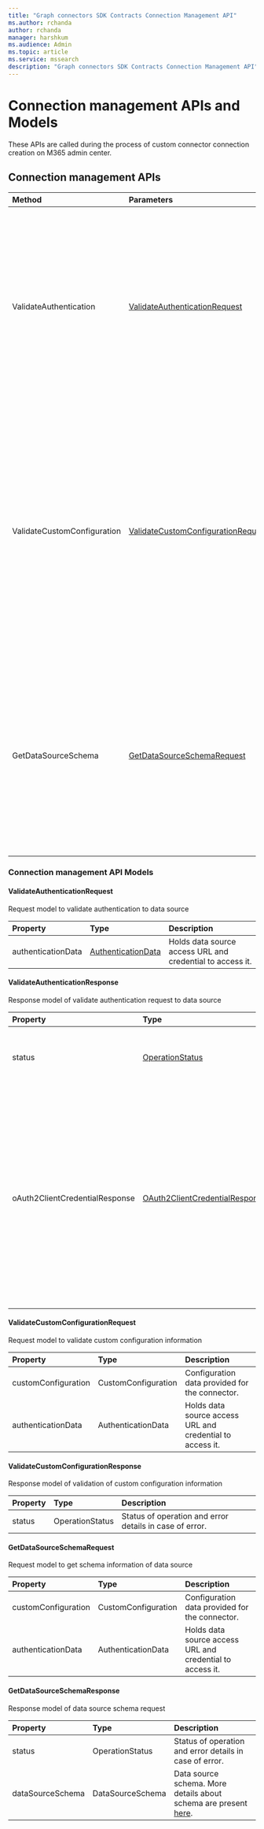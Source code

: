 ```yaml
---
title: "Graph connectors SDK Contracts Connection Management API"
ms.author: rchanda
author: rchanda
manager: harshkum
ms.audience: Admin
ms.topic: article
ms.service: mssearch
description: "Graph connectors SDK Contracts Connection Management API"
---
```


# Connection management APIs and Models

These APIs are called during the process of custom connector connection creation on M365 admin center.

## Connection management APIs

|Method |Parameters |Return Type |Description |
|:----------|:-------------|:----------|:-------------|
|ValidateAuthentication |[ValidateAuthenticationRequest](#validateauthenticationrequest) |[ValidateAuthenticationResponse](#validateauthenticationresponse) |This API is called during custom connector connection creation on M365 admin center. The API is used to validate the credentials and data source path provided by the admin in the connection settings step. |
|ValidateCustomConfiguration |[ValidateCustomConfigurationRequest](#validatecustomconfigurationrequest) |[ValidateCustomConfigurationResponse](#validatecustomconfigurationresponse) |This API is called during custom connector connection creation on M365 admin center. The API is used to validate the optional configuration provided by the admin in connection configuration step. If no configuration is required for the connector, this API can simply return a success response. |
|GetDataSourceSchema |[GetDataSourceSchemaRequest](#getdatasourceschemarequest) |[GetDataSourceSchemaResponse](#getdatasourceschemaresponse) |This API is called during custom connector connection creation on M365 admin center. The API is used to get the data source schema in the format which can be understood by Microsoft Graph. More details are present [here](/graph/api/resources/externalconnectors-schema?view=graph-rest-beta) |

### Connection management API Models

#### ValidateAuthenticationRequest

Request model to validate authentication to data source

|Property |Type |Description |
|:----------|:-------------|:----------|
|authenticationData |[AuthenticationData](/microsoftsearch/custom-connector-sdk-contracts-common#authenticationdata) |Holds data source access URL and credential to access it. |

#### ValidateAuthenticationResponse

Response model of validate authentication request to data source

|Property |Type |Description |
|:----------|:-------------|:----------|
|status |[OperationStatus](/microsoftsearch/custom-connector-sdk-contracts-common#operationstatus) |Status of operation and error details in case of error. |
|oAuth2ClientCredentialResponse |[OAuth2ClientCredentialResponse](/microsoftsearch/custom-connector-sdk-contracts-common#oauth2clientcredentialresponse) |Credential information to be sent to the connector during the crawl in case of OAuth flow (Access token, refresh token etc., which is sent by the auth server). This need not be set for non-OAuth flows. |

#### ValidateCustomConfigurationRequest

Request model to validate custom configuration information

|Property |Type |Description |
|:----------|:-------------|:----------|
|customConfiguration |CustomConfiguration |Configuration data provided for the connector. |
|authenticationData |AuthenticationData |Holds data source access URL and credential to access it. |

#### ValidateCustomConfigurationResponse

Response model of validation of custom configuration information

|Property |Type |Description |
|:----------|:-------------|:----------|
|status |OperationStatus |Status of operation and error details in case of error. |

#### GetDataSourceSchemaRequest

Request model to get schema information of data source

|Property |Type |Description |
|:----------|:-------------|:----------|
|customConfiguration |CustomConfiguration |Configuration data provided for the connector. |
|authenticationData |AuthenticationData |Holds data source access URL and credential to access it. |

#### GetDataSourceSchemaResponse

Response model of data source schema request

|Property |Type |Description |
|:----------|:-------------|:----------|
|status |OperationStatus |Status of operation and error details in case of error. |
|dataSourceSchema |DataSourceSchema |Data source schema. More details about schema are present [here](/graph/api/resources/externalconnectors-schema?view=graph-rest-beta). |
